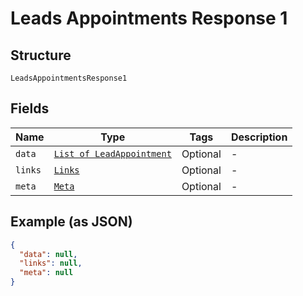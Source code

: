 
# Leads Appointments Response 1

## Structure

`LeadsAppointmentsResponse1`

## Fields

| Name | Type | Tags | Description |
|  --- | --- | --- | --- |
| `data` | [`List of LeadAppointment`](../../doc/models/lead-appointment.md) | Optional | - |
| `links` | [`Links`](../../doc/models/links.md) | Optional | - |
| `meta` | [`Meta`](../../doc/models/meta.md) | Optional | - |

## Example (as JSON)

```json
{
  "data": null,
  "links": null,
  "meta": null
}
```

